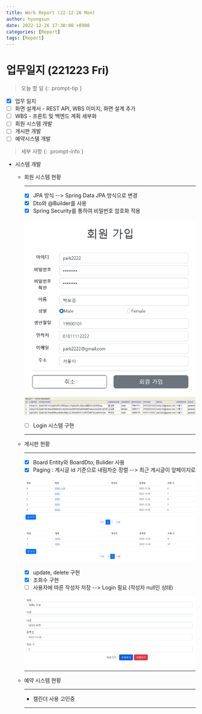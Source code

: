 ```yaml
---
title: Work Report (22-12-26 Mon)
author: hyungsun
date: 2022-12-26 17:30:00 +0900
categories: [Report]
tags: [Report]
---
```


# 업무일지 (221223 Fri)

> 오늘 할 일
{: .prompt-tip }
  + [x] 업무 일지
  + [ ] 화면 설계서 - REST API, WBS 이미지, 화면 설계 추가
  + [ ] WBS - 프론트 및 백엔드 계획 세부화
  + [ ] 회원 시스템 개발
  + [ ] 게시판 개발
  + [ ] 예약시스템 개발

> 세부 사항
{: .prompt-info }
- 시스템 개발
   - 회원 시스템 현황

      ---
      + [x] JPA 방식 --> Spring Data JPA 방식으로 변경
      + [x] Dto와 @Builder를 사용
      + [x] Spring Security를 통하여 비밀번호 암호화 적용

      ![MemberService Test](/assets/img/screenshot/join.png)
      ![MemberService Test](/assets/img/screenshot/joinDb.png)
      + [ ] Login 시스템 구현

      ---

   - 게시판 현황

      ---
      + [x] Board Entity와 BoardDto, Bulider 사용
      + [x] Paging : 게시글 id 기준으로 내림차순 정렬 --> 최근 게시글이 앞페이지로

      ![MemberService Test](/assets/img/screenshot/boardList.png)
      ![MemberService Test](/assets/img/screenshot/boardList2.png)
      + [x] update, delete 구현
      + [x] 조회수 구현
      + [ ] 사용자에 따른 작성자 저장 --> Login 필요 (작성자 null인 상태)

      ![MemberService Test](/assets/img/screenshot/boardview.png)

      ---
   - 예약 시스템 현황

      ---
      - 캘린더 사용 고민중
      
      ---